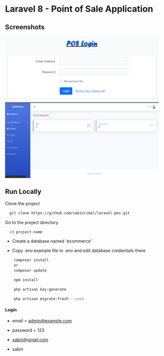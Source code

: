 # Laravel 8 - Point of Sale Application

## Screenshots

![preview img](/preview1.PNG)
![preview img](/preview2.PNG)

## Run Locally

Clone the project

```bash
  git clone https://github.com/sabinrimal/laravel-pos.git
```

Go to the project directory

```bash
  cd project-name
```

-   Create a database named 'ecommerce'

-   Copy .env.example file to .env and edit database credentials there

```bash
    composer install
	or
    composor update
```

```bash
    npm install
```

```bash
    php artisan key:generate
```

```bash
    php artisan migrate:fresh --seed
```

#### Login

-   email = admin@example.com
-   password = 123

- sabin@gmail.com
- sabin

